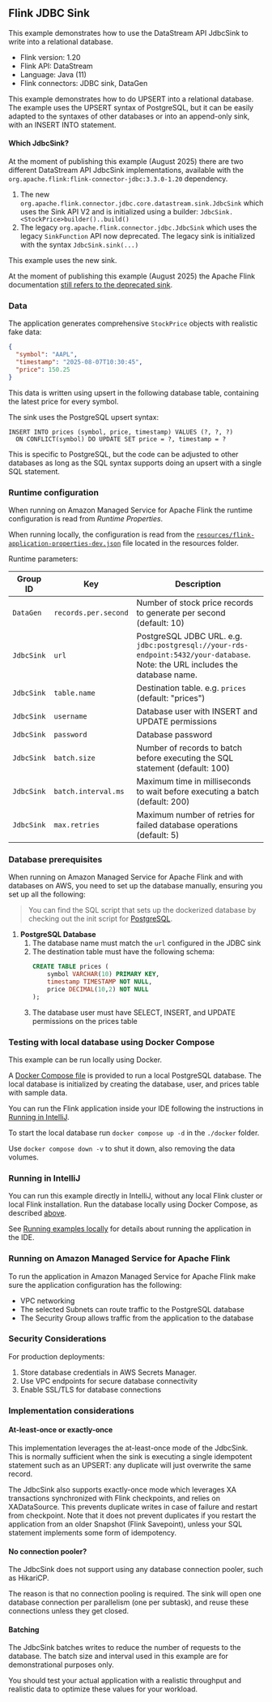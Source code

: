 ## Flink JDBC Sink 

This example demonstrates how to use the DataStream API JdbcSink to write into a relational database.

* Flink version: 1.20
* Flink API: DataStream
* Language: Java (11)
* Flink connectors: JDBC sink, DataGen

This example demonstrates how to do UPSERT into a relational database.
The example uses the UPSERT syntax of PostgreSQL, but it can be easily adapted to the syntaxes of other databases or into
an append-only sink, with an INSERT INTO statement.

#### Which JdbcSink? 

At the moment of publishing this example (August 2025) there are two different DataStream API JdbcSink implementations, 
available with the `org.apache.flink:flink-connector-jdbc:3.3.0-1.20` dependency.

1. The new `org.apache.flink.connector.jdbc.core.datastream.sink.JdbcSink` which uses the Sink API V2 and 
   is initialized using a builder: `JdbcSink.<StockPrice>builder()..build()`
2. The legacy `org.apache.flink.connector.jdbc.JdbcSink` which uses the legacy `SinkFunction` API now deprecated.
   The legacy sink is initialized with the syntax `JdbcSink.sink(...)`

This example uses the new sink.

At the moment of publishing this example (August 2025) the Apache Flink documentation 
[still refers to the deprecated sink](https://nightlies.apache.org/flink/flink-docs-lts/docs/connectors/datastream/jdbc/#jdbcsinksink).

### Data

The application generates comprehensive `StockPrice` objects with realistic fake data:

```json
{
  "symbol": "AAPL",
  "timestamp": "2025-08-07T10:30:45",
  "price": 150.25
}
```

This data is written using upsert in the following database table, containing the latest price for every symbol.

The sink uses the PostgreSQL upsert syntax:

```
INSERT INTO prices (symbol, price, timestamp) VALUES (?, ?, ?)
  ON CONFLICT(symbol) DO UPDATE SET price = ?, timestamp = ?
```

This is specific to PostgreSQL, but the code can be adjusted to other databases as long as the SQL syntax supports doing
an upsert with a single SQL statement.

### Runtime configuration

When running on Amazon Managed Service for Apache Flink the runtime configuration is read from *Runtime Properties*.

When running locally, the configuration is read from the [`resources/flink-application-properties-dev.json`](src/main/resources/flink-application-properties-dev.json) file located in the resources folder.

Runtime parameters:

| Group ID   | Key                  | Description                                                                                                                   | 
|------------|----------------------|-------------------------------------------------------------------------------------------------------------------------------| 
| `DataGen`  | `records.per.second` | Number of stock price records to generate per second (default: 10)                                                            |
| `JdbcSink` | `url`                | PostgreSQL JDBC URL. e.g. `jdbc:postgresql://your-rds-endpoint:5432/your-database`. Note: the URL includes the database name. |
| `JdbcSink` | `table.name`         | Destination table. e.g. `prices` (default: "prices")                                                                          |
| `JdbcSink` | `username`           | Database user with INSERT and UPDATE permissions                                                                              |
| `JdbcSink` | `password`           | Database password                                                                                                             |
| `JdbcSink` | `batch.size`         | Number of records to batch before executing the SQL statement (default: 100)                                                  |
| `JdbcSink` | `batch.interval.ms`  | Maximum time in milliseconds to wait before executing a batch (default: 200)                                                  |
| `JdbcSink` | `max.retries`        | Maximum number of retries for failed database operations (default: 5)                                                         |


### Database prerequisites

When running on Amazon Managed Service for Apache Flink and with databases on AWS, you need to set up the database manually, 
ensuring you set up all the following:

> You can find the SQL script that sets up the dockerized database by checking out the init script for 
> [PostgreSQL](docker/postgres-init/init.sql).

1. **PostgreSQL Database**
   1. The database name must match the `url` configured in the JDBC sink
   2. The destination table must have the following schema:
      ```sql
      CREATE TABLE prices (
          symbol VARCHAR(10) PRIMARY KEY,
          timestamp TIMESTAMP NOT NULL,
          price DECIMAL(10,2) NOT NULL
      );
      ```
   3. The database user must have SELECT, INSERT, and UPDATE permissions on the prices table


### Testing with local database using Docker Compose

This example can be run locally using Docker.

A [Docker Compose file](./docker/docker-compose.yml) is provided to run a local PostgreSQL database.
The local database is initialized by creating the database, user, and prices table with sample data.

You can run the Flink application inside your IDE following the instructions in [Running in IntelliJ](#running-in-intellij).

To start the local database run `docker compose up -d` in the `./docker` folder.

Use `docker compose down -v` to shut it down, also removing the data volumes.


### Running in IntelliJ

You can run this example directly in IntelliJ, without any local Flink cluster or local Flink installation.
Run the database locally using Docker Compose, as described [above](#testing-with-local-database-using-docker-compose).

See [Running examples locally](../running-examples-locally.md) for details about running the application in the IDE.


### Running on Amazon Managed Service for Apache Flink

To run the application in Amazon Managed Service for Apache Flink make sure the application configuration has the following:
* VPC networking
* The selected Subnets can route traffic to the PostgreSQL database
* The Security Group allows traffic from the application to the database


### Security Considerations

For production deployments:
1. Store database credentials in AWS Secrets Manager.
2. Use VPC endpoints for secure database connectivity
3. Enable SSL/TLS for database connections

### Implementation considerations

#### At-least-once or exactly-once

This implementation leverages the at-least-once mode of the JdbcSink. This is normally sufficient when the sink is 
executing a single idempotent statement such as an UPSERT: any duplicate will just overwrite the same record.

The JdbcSink also supports exactly-once mode which leverages XA transactions synchronized with Flink checkpoints, 
and relies on XADataSource. This prevents duplicate writes in case of failure and restart from checkpoint. Note that it 
does not prevent duplicates if you restart the application from an older Snapshot (Flink Savepoint), unless your SQL statement
implements some form of idempotency.

#### No connection pooler?

The JdbcSink does not support using any database connection pooler, such as HikariCP. 

The reason is that no connection pooling is required. The sink will open one database connection per parallelism (one per subtask),
and reuse these connections unless they get closed.

#### Batching

The JdbcSink batches writes to reduce the number of requests to the database.
The batch size and interval used in this example are for demonstrational purposes only.

You should test your actual application with a realistic throughput and realistic data to optimize these values for your 
workload.
